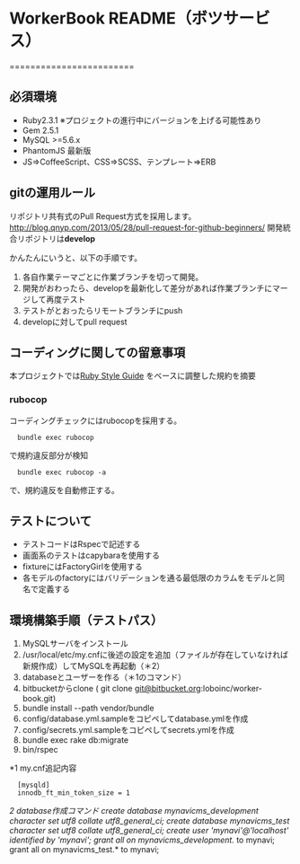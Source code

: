 # WorkerBook README（ボツサービス）
========================

## 必須環境
* Ruby2.3.1 ※プロジェクトの進行中にバージョンを上げる可能性あり
* Gem 2.5.1
* MySQL >=5.6.x
* PhantomJS 最新版
* JS=>CoffeeScript、CSS=>SCSS、テンプレート=>ERB

## gitの運用ルール
リポジトリ共有式のPull Request方式を採用します。
http://blog.qnyp.com/2013/05/28/pull-request-for-github-beginners/
開発統合リポジトリは**develop**

かんたんにいうと、以下の手順です。

1. 各自作業テーマごとに作業ブランチを切って開発。
2. 開発がおわったら、developを最新化して差分があれば作業ブランチにマージして再度テスト
3. テストがとおったらリモートブランチにpush
4. developに対してpull request

## コーディングに関しての留意事項
本プロジェクトでは[Ruby Style Guide](https://github.com/bbatsov/ruby-style-guide) をベースに調整した規約を摘要

### rubocop
コーディングチェックにはrubocopを採用する。

```
  bundle exec rubocop
```
で規約違反部分が検知

```
  bundle exec rubocop -a
```
で、規約違反を自動修正する。

## テストについて
* テストコードはRspecで記述する
* 画面系のテストはcapybaraを使用する
* fixtureにはFactoryGirlを使用する
* 各モデルのfactoryにはバリデーションを通る最低限のカラムをモデルと同名で定義する

## 環境構築手順（テストパス）
1. MySQLサーバをインストール
2. /usr/local/etc/my.cnfに後述の設定を追加（ファイルが存在していなければ新規作成）してMySQLを再起動（＊2）
3. databaseとユーザーを作る（＊1のコマンド）
4. bitbucketからclone ( git clone git@bitbucket.org:loboinc/worker-book.git)
5. bundle install --path vendor/bundle
6. config/database.yml.sampleをコピペしてdatabase.ymlを作成
7. config/secrets.yml.sampleをコピペしてsecrets.ymlを作成
8. bundle exec rake db:migrate
9. bin/rspec

*1 my.cnf追記内容
```
  [mysqld]
  innodb_ft_min_token_size = 1
```

*2 database作成コマンド
  create database mynavicms_development character set utf8 collate utf8_general_ci;
  create database mynavicms_test character set utf8 collate utf8_general_ci;
  create user 'mynavi'@'localhost' identified by 'mynavi';
  grant all on mynavicms_development.* to mynavi;
  grant all on mynavicms_test.* to mynavi;
